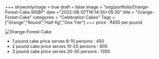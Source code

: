 +++
showonlyimage = true
draft = false
image = "img/portfolio/Orange-Forest-Cake.WEBP"
date ="2022-08-07T16:14:30+05:30"
title = "Orange-Forest-Cake"
categories = "Celebration Cakes"
Tags = ["Orange","Round","Half Kg","One Tier"]
+++
price : ₹450 per pound
<!--more-->
![Orange-Forest-Cake](/img/portfolio/Orange-Forest-Cake.WEBP)
* 1 pound cake price serves 8-10 persons : 450
* 2 pound cake price serves 10-20 persons : 900
* 3 pound cake price serves 20-30 persons : 1350
